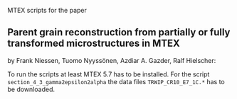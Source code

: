 MTEX scripts for the paper

## Parent grain reconstruction from partially or fully transformed microstructures in MTEX

by Frank Niessen, Tuomo Nyyssönen, Azdiar A. Gazder, Ralf Hielscher:

To run the scripts at least MTEX 5.7 has to be installed. 
For the script `section_4_3_gamma2epsilon2alpha` the data files `TRWIP_CR10_E7_1C.*` has to be downloaded.
